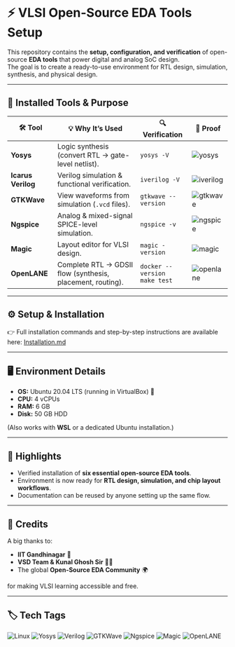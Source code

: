 # ⚡ VLSI Open-Source EDA Tools Setup

This repository contains the **setup, configuration, and verification** of open-source **EDA tools** that power digital and analog SoC design.  
The goal is to create a ready-to-use environment for RTL design, simulation, synthesis, and physical design.

---

## 🔧 Installed Tools & Purpose

| 🛠️ Tool | 💡 Why It’s Used | 🔍 Verification | 📸 Proof |
|---------|------------------|-----------------|----------|
| **Yosys** | Logic synthesis (convert RTL → gate-level netlist). | `yosys -V` | ![yosys](./screenshots/yosys.png) |
| **Icarus Verilog** | Verilog simulation & functional verification. | `iverilog -V` | ![iverilog](./screenshots/iverilog.png) |
| **GTKWave** | View waveforms from simulation (`.vcd` files). | `gtkwave --version` | ![gtkwave](./screenshots/gtkwave.png) |
| **Ngspice** | Analog & mixed-signal SPICE-level simulation. | `ngspice -v` | ![ngspice](./screenshots/ngspice.png) |
| **Magic** | Layout editor for VLSI design. | `magic -version` | ![magic](./screenshots/magic.png) |
| **OpenLANE** | Complete RTL → GDSII flow (synthesis, placement, routing). | `docker --version` <br> `make test` | ![openlane](./screenshots/openlane.png) |

---

## ⚙️ Setup & Installation
👉 Full installation commands and step-by-step instructions are available here: [Installation.md](./Installation.md)

---

## 🖥️ Environment Details
- **OS:** Ubuntu 20.04 LTS (running in VirtualBox) 🐧  
- **CPU:** 4 vCPUs  
- **RAM:** 6 GB  
- **Disk:** 50 GB HDD  

(Also works with **WSL** or a dedicated Ubuntu installation.)

---

## 🌟 Highlights
- Verified installation of **six essential open-source EDA tools**.  
- Environment is now ready for **RTL design, simulation, and chip layout workflows**.  
- Documentation can be reused by anyone setting up the same flow.  

---

## 🙌 Credits
A big thanks to:  
- **IIT Gandhinagar** 🏫  
- **VSD Team & Kunal Ghosh Sir** 👨‍🏫  
- The global **Open-Source EDA Community** 🌍  

for making VLSI learning accessible and free.

---

## 🏷️ Tech Tags
![Linux](https://img.shields.io/badge/Linux-Ubuntu_20.04-blue?logo=ubuntu&style=for-the-badge)
![Yosys](https://img.shields.io/badge/Yosys-Synthesis-purple?style=for-the-badge)
![Verilog](https://img.shields.io/badge/Icarus-Verilog-orange?style=for-the-badge)
![GTKWave](https://img.shields.io/badge/GTKWave-Waveforms-green?style=for-the-badge)
![Ngspice](https://img.shields.io/badge/Ngspice-SPICE-red?style=for-the-badge)
![Magic](https://img.shields.io/badge/Magic-Layout-lightgrey?style=for-the-badge)
![OpenLANE](https://img.shields.io/badge/OpenLANE-RTL--to--GDSII-yellow?style=for-the-badge)

